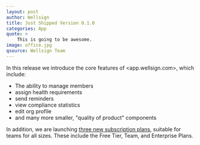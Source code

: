 ```yaml
---
layout: post
author: Wellsign
title: Just Shipped Version 0.1.0
categories: App
quote: >
    This is going to be awesome.
image: office.jpg
qsource: Wellsign Team
---
```


In this release we introduce the core features of <app.wellsign.com>, which include:

- The ability to manage members
- assign health requirements
- send reminders
- view compliance statistics
- edit org profile
- and many more smaller, "quality of product" components

In addition, we are launching [three new subscription plans][1], suitable for teams for all sizes.
These include the Free Tier, Team, and Enterprise Plans.

[1]: https://app.wellsign.com/plans
